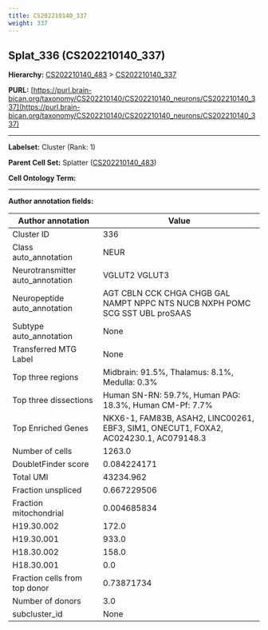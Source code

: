```yaml
---
title: CS202210140_337
weight: 337
---
```

## Splat_336 (CS202210140_337)
<b>Hierarchy: </b>
[CS202210140_483](../CS202210140_483) >
[CS202210140_337](../CS202210140_337)

**PURL:** [https://purl.brain-bican.org/taxonomy/CS202210140/CS202210140_neurons/CS202210140_337](https://purl.brain-bican.org/taxonomy/CS202210140/CS202210140_neurons/CS202210140_337)

---


**Labelset:** Cluster (Rank: 1)

**Parent Cell Set:** Splatter ([CS202210140_483](../CS202210140_483))



**Cell Ontology Term:** 

[MARKER GENES.]: #


---

[TRANSFERRED ANNOTATIONS.]: #


[AUTHOR ANNOTATION FIELDS.]: #


**Author annotation fields:**

| Author annotation | Value |
|-------------------|-------|
|Cluster ID|336|
|Class auto_annotation|NEUR|
|Neurotransmitter auto_annotation|VGLUT2 VGLUT3|
|Neuropeptide auto_annotation|AGT CBLN CCK CHGA CHGB GAL NAMPT NPPC NTS NUCB NXPH POMC SCG SST UBL proSAAS|
|Subtype auto_annotation|None|
|Transferred MTG Label|None|
|Top three regions|Midbrain: 91.5%, Thalamus: 8.1%, Medulla: 0.3%|
|Top three dissections|Human SN-RN: 59.7%, Human PAG: 18.3%, Human CM-Pf: 7.7%|
|Top Enriched Genes|NKX6-1, FAM83B, ASAH2, LINC00261, EBF3, SIM1, ONECUT1, FOXA2, AC024230.1, AC079148.3|
|Number of cells|1263.0|
|DoubletFinder score|0.084224171|
|Total UMI|43234.962|
|Fraction unspliced|0.667229506|
|Fraction mitochondrial|0.004685834|
|H19.30.002|172.0|
|H19.30.001|933.0|
|H18.30.002|158.0|
|H18.30.001|0.0|
|Fraction cells from top donor|0.73871734|
|Number of donors|3.0|
|subcluster_id|None|
